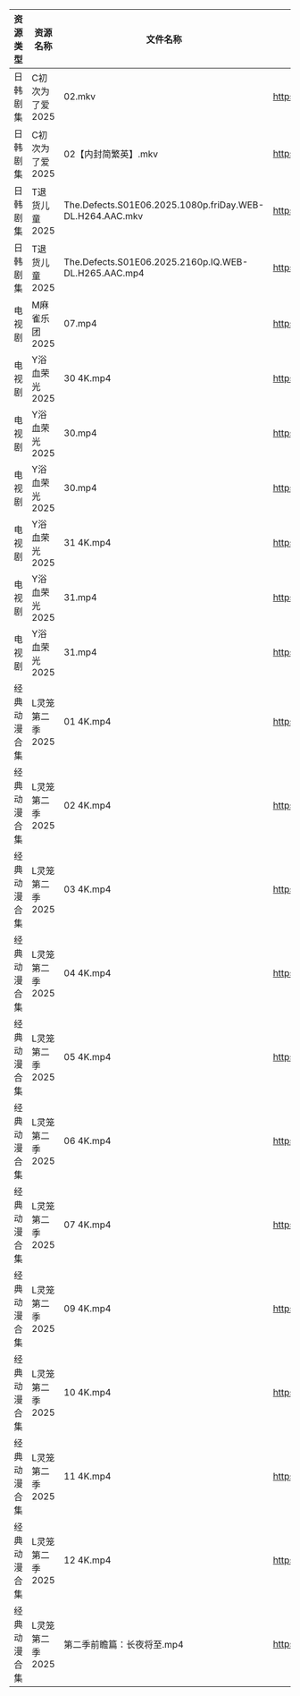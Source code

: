 | 资源类型   | 资源名称       | 文件名称                                                     | 分享链接                                 | 更新时间                |
| ------ | ---------- | -------------------------------------------------------- | ------------------------------------ | ------------------- |
| 日韩剧集   | C初次为了爱2025 | 02.mkv                                                   | https://pan.quark.cn/s/0523b5d1b795  | 2025-08-06 16:17:56 |
| 日韩剧集   | C初次为了爱2025 | 02【内封简繁英】.mkv                                            | https://pan.quark.cn/s/0523b5d1b795  | 2025-08-06 16:17:58 |
| 日韩剧集   | T退货儿童2025  | The.Defects.S01E06.2025.1080p.friDay.WEB-DL.H264.AAC.mkv | https://pan.quark.cn/s/6d2fc4aa64cc  | 2025-08-06 01:33:01 |
| 日韩剧集   | T退货儿童2025  | The.Defects.S01E06.2025.2160p.IQ.WEB-DL.H265.AAC.mp4     | https://pan.quark.cn/s/6d2fc4aa64cc  | 2025-08-06 01:33:04 |
| 电视剧    | M麻雀乐团2025  | 07.mp4                                                   | https://pan.quark.cn/s/6f7fe24c7e8f  | 2025-08-06 01:27:42 |
| 电视剧    | Y浴血荣光2025  | 30 4K.mp4                                                | https://pan.quark.cn/s/2b8677d19fa0  | 2025-08-06 01:37:56 |
| 电视剧    | Y浴血荣光2025  | 30.mp4                                                   | https://pan.quark.cn/s/2b8677d19fa0  | 2025-08-06 01:38:09 |
| 电视剧    | Y浴血荣光2025  | 30.mp4                                                   | https://www.alipan.com/s/F3MTFNa4XY2 | 2025-08-06 10:02:24 |
| 电视剧    | Y浴血荣光2025  | 31 4K.mp4                                                | https://pan.quark.cn/s/2b8677d19fa0  | 2025-08-06 01:38:00 |
| 电视剧    | Y浴血荣光2025  | 31.mp4                                                   | https://pan.quark.cn/s/2b8677d19fa0  | 2025-08-06 01:38:04 |
| 电视剧    | Y浴血荣光2025  | 31.mp4                                                   | https://www.alipan.com/s/F3MTFNa4XY2 | 2025-08-06 10:02:24 |
| 经典动漫合集 | L灵笼第二季2025 | 01 4K.mp4                                                | https://www.alipan.com/s/Ax4ZkjWHUgj | 2025-08-06 10:01:45 |
| 经典动漫合集 | L灵笼第二季2025 | 02 4K.mp4                                                | https://www.alipan.com/s/Ax4ZkjWHUgj | 2025-08-06 10:01:44 |
| 经典动漫合集 | L灵笼第二季2025 | 03 4K.mp4                                                | https://www.alipan.com/s/Ax4ZkjWHUgj | 2025-08-06 10:01:44 |
| 经典动漫合集 | L灵笼第二季2025 | 04 4K.mp4                                                | https://www.alipan.com/s/Ax4ZkjWHUgj | 2025-08-06 10:01:43 |
| 经典动漫合集 | L灵笼第二季2025 | 05 4K.mp4                                                | https://www.alipan.com/s/Ax4ZkjWHUgj | 2025-08-06 10:01:42 |
| 经典动漫合集 | L灵笼第二季2025 | 06 4K.mp4                                                | https://www.alipan.com/s/Ax4ZkjWHUgj | 2025-08-06 10:01:42 |
| 经典动漫合集 | L灵笼第二季2025 | 07 4K.mp4                                                | https://www.alipan.com/s/Ax4ZkjWHUgj | 2025-08-06 10:01:41 |
| 经典动漫合集 | L灵笼第二季2025 | 09 4K.mp4                                                | https://www.alipan.com/s/Ax4ZkjWHUgj | 2025-08-06 10:01:41 |
| 经典动漫合集 | L灵笼第二季2025 | 10 4K.mp4                                                | https://www.alipan.com/s/Ax4ZkjWHUgj | 2025-08-06 10:01:40 |
| 经典动漫合集 | L灵笼第二季2025 | 11 4K.mp4                                                | https://www.alipan.com/s/Ax4ZkjWHUgj | 2025-08-06 10:01:40 |
| 经典动漫合集 | L灵笼第二季2025 | 12 4K.mp4                                                | https://www.alipan.com/s/Ax4ZkjWHUgj | 2025-08-06 10:01:39 |
| 经典动漫合集 | L灵笼第二季2025 | 第二季前瞻篇：长夜将至.mp4                                          | https://www.alipan.com/s/Ax4ZkjWHUgj | 2025-08-06 10:01:39 |
